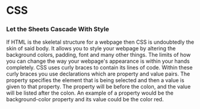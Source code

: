 # CSS #

### Let the Sheets Cascade With Style ###
 
If HTML is the skeletal structure for a webpage then CSS is undoubtedly the skin of said body. It allows you to style your webpage by altering the background colors, padding, font and many other things. The limits of how you can change the way your webpage's appearance is within your hands completely. CSS uses curly braces to contain its lines of code. Within these curly braces you use declarations which are property and value pairs. The property specifies the element that is being selected and then a value is given to that property. The property will be before the colon, and the value will be listed after the colon. An example of a property would be the background-color property and its value could be the color red. 
